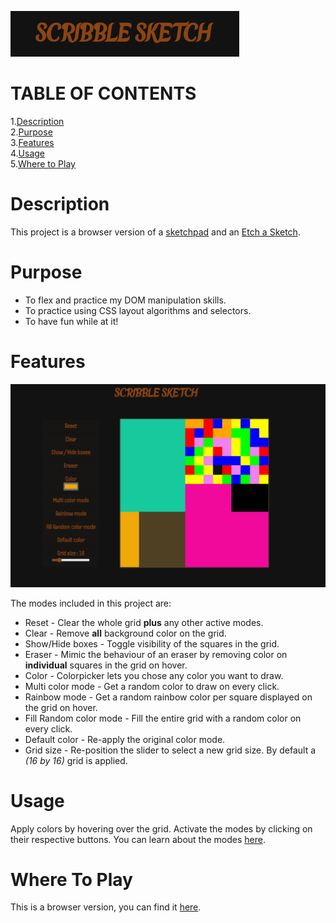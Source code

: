 ![logo](assets/README-img/etch-logo.png)

# TABLE OF CONTENTS

1.[Description](#Description)<br> 2.[Purpose](#Purpose)<br> 3.[Features](#Features)<br> 4.[Usage](#Usage)<br>5.[Where to Play](#WhereToPlay)

# Description

This project is a browser version of a [sketchpad](https://en.wikipedia.org/wiki/Sketchpad) and an [Etch a Sketch](https://en.wikipedia.org/wiki/Etch_A_Sketch).

# Purpose

- To flex and practice my DOM manipulation skills.
- To practice using CSS layout algorithms and selectors.
- To have fun while at it!

# Features

![etch-a-sketch](assets/README-img/etch-a-sketch.png)

The modes included in this project are:

- Reset - Clear the whole grid **plus** any other active modes.
- Clear - Remove **all** background color on the grid.
- Show/Hide boxes - Toggle visibility of the squares in the grid.
- Eraser - Mimic the behaviour of an eraser by removing color on **individual** squares in the grid on hover.
- Color - Colorpicker lets you chose any color you want to draw.
- Multi color mode - Get a random color to draw on every click.
- Rainbow mode - Get a random rainbow color per square displayed on the grid on hover.
- Fill Random color mode - Fill the entire grid with a random color on every click.
- Default color - Re-apply the original color mode.
- Grid size - Re-position the slider to select a new grid size. By default a _(16 by 16)_ grid is applied.

# Usage

Apply colors by hovering over the grid. Activate the modes by clicking on their respective buttons. You can learn about the modes [here](#features).

# Where To Play [](#where-to-play)

This is a browser version, you can find it [here](https://eddy518.github.io/etch-a-sketch/).
